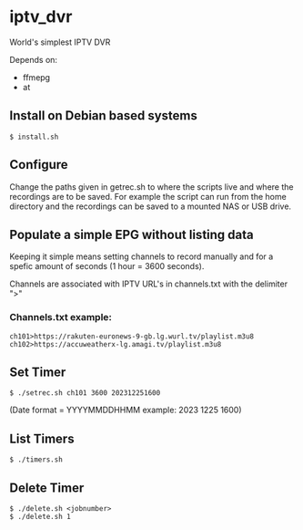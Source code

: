 # iptv_dvr
World's simplest IPTV DVR

Depends on:
- ffmepg
- at

## Install on Debian based systems
`$ install.sh`

## Configure
Change the paths given in getrec.sh to where the scripts live and where the recordings are to be saved. For example the script can run from the home directory and the recordings can be saved to a mounted NAS or USB drive.

## Populate a simple EPG without listing data
Keeping it simple means setting channels to record manually and for a spefic amount of seconds (1 hour = 3600 seconds).

Channels are associated with IPTV URL's in channels.txt with the delimiter ">"

### Channels.txt example:
```
ch101>https://rakuten-euronews-9-gb.lg.wurl.tv/playlist.m3u8
ch102>https://accuweatherx-lg.amagi.tv/playlist.m3u8
```

## Set Timer
`$ ./setrec.sh ch101 3600 202312251600`

(Date format = YYYYMMDDHHMM example: 2023 1225 1600)

## List Timers
`$ ./timers.sh`

## Delete Timer
```
$ ./delete.sh <jobnumber>
$ ./delete.sh 1
```
